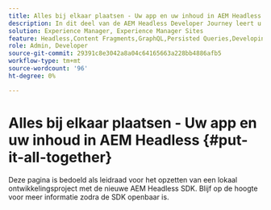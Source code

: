 ```yaml
---
title: Alles bij elkaar plaatsen - Uw app en uw inhoud in AEM Headless
description: In dit deel van de AEM Headless Developer Journey leert u hoe u uw AEM-project kunt maken, inclusief inhoudsfragmenten, uw GraphQL-aanroepen, uw REST API-aanroepen en uw toepassing, en hoe u dit project kunt voorbereiden op live-toepassingen.
solution: Experience Manager, Experience Manager Sites
feature: Headless,Content Fragments,GraphQL,Persisted Queries,Developing
role: Admin, Developer
source-git-commit: 29391c8e3042a8a04c64165663a228bb4886afb5
workflow-type: tm+mt
source-wordcount: '96'
ht-degree: 0%

---
```


# Alles bij elkaar plaatsen - Uw app en uw inhoud in AEM Headless {#put-it-all-together}

Deze pagina is bedoeld als leidraad voor het opzetten van een lokaal ontwikkelingsproject met de nieuwe AEM Headless SDK. Blijf op de hoogte voor meer informatie zodra de SDK openbaar is.
